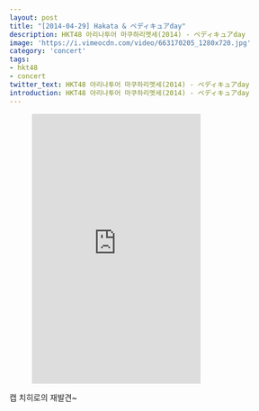 ```yaml
---
layout: post
title: "[2014-04-29] Hakata & ペディキュアday"
description: HKT48 아리나투어 마쿠하리멧세(2014) - ペディキュアday 
image: 'https://i.vimeocdn.com/video/663170205_1280x720.jpg'
category: 'concert'
tags:
- hkt48
- concert
twitter_text: HKT48 아리나투어 마쿠하리멧세(2014) - ペディキュアday 
introduction: HKT48 아리나투어 마쿠하리멧세(2014) - ペディキュアday
---
```

<figure class="video_container">
<iframe src="https://player.vimeo.com/video/240019014" height="480" frameborder="0" webkitallowfullscreen mozallowfullscreen allowfullscreen></iframe>
</figure>

캡 치히로의 재발견~<br>
